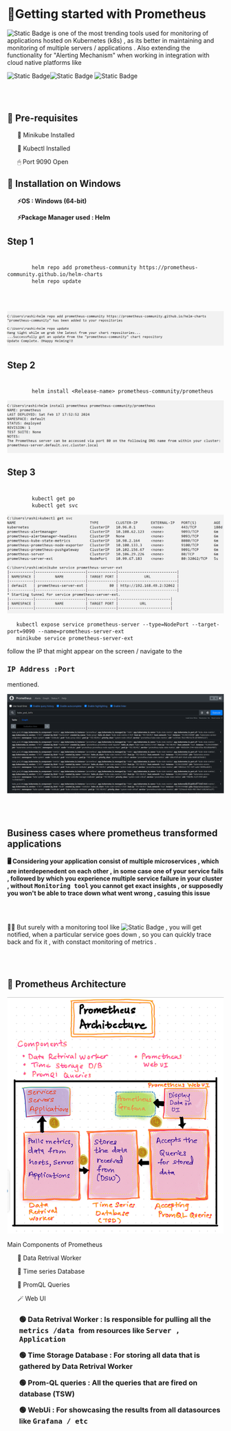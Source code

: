 <h1> 🌵Getting started with Prometheus </h1>

![Static Badge](https://img.shields.io/badge/Prometheus-green) is one of the most trending tools used for monitoring of applications hosted on Kubernetes (k8s) , as its better in maintaining and monitoring of multiple servers / applications .
Also extending the functionality for "Alerting Mechanism" when working in integration with cloud native platforms like 

![Static Badge](https://img.shields.io/badge/AWS-pink)![Static Badge](https://img.shields.io/badge/Azure-blue)
![Static Badge](https://img.shields.io/badge/GCP-red)

<br> </br>

<h2> 💬 Pre-requisites </h2>
  <ol>📜 Minikube Installed </ol> 
  <ol>📜 Kubectl Installed </ol>
  <ol>🖱 Port 9090 Open </ol>
   
<h2> 🔌 Installation on Windows </h2>
  <ol> <strong>⚡OS : Windows (64-bit)</ol> </strong>
  <ol> <strong>⚡Package Manager used : Helm  </strong> </ol>

  <h2><strong> Step 1 </strong> <h1></h1>
    
            helm repo add prometheus-community https://prometheus-community.github.io/helm-charts
            helm repo update
            
  <br> </br>

  
  ![ScreenShot](helm_01.png)

  <h2><strong> Step 2 </strong> <h1></h1>

            helm install <Release-name> prometheus-community/prometheus 
  
            
  ![ScreenShot](helm_02.png)   

   <h2><strong> Step 3 </strong> <h1></h1>

            kubectl get po
            kubectl get svc

   ![ScreenShot](helm_03.png)  

       kubectl expose service prometheus-server --type=NodePort --target-port=9090 --name=prometheus-server-ext
       minikube service prometheus-server-ext

   follow the IP  that might appear on the screen / navigate to the <h3><kbd> IP Address :Port </kbd></h3> mentioned.

   ![ScreenShot](prometheusdashboard.png)  


  <br> </br>
  
  <h2> Business cases where prometheus transformed applications </h2>
 <strong> 🖥️ Considering your application consist of multiple microservices , which are interdepenedent on each other , in some case one of your service fails , followed by which you experience 
  multiple service failure in your cluster , without <kbd>Monitoring tool</kbd> you cannot get exact insights , or supposedly you won't be able to trace down what went wrong , casuing this 
  issue
  </strong>

  <br> </br>

  🚥🚨 But surely with a monitoring tool like  ![Static Badge](https://img.shields.io/badge/prometheus-pink)  , you will get notified, when a particular service goes down , so you can quickly trace back and fix it , with constact monitoring of metrics .

 
 </strong>

 <br> </br>

 <h2> 🧱 Prometheus Architecture </h2>
 
 ![ScreenShot](architecture.jpeg)  

 Main Components of Prometheus

 <ol>🧊 Data Retrival Worker </ol>
 <ol>🧊 Time series Database </ol>
 <ol>🧊 PromQL Queries </ol>
 <ol> 🪄  Web UI  </ol>

 <h3><strong> <ol>🟢 Data Retrival Worker : Is responsible for pulling all the <kbd> metrics /data </kbd> from resources like <kbd> Server , Application </kbd> </ol>
              <ol>🟢 Time Storage Database :  For storing all data that is gathered by Data Retrival Worker </ol>
              <ol>🟢 Prom-QL queries : All the queries that are fired on database (TSW) </ol>
              <ol>🟢 WebUi  : For showcasing the results from all datasources like <kbd>Grafana / etc</kbd></strong></h3></ol>
 

  
            
  

  

  
  






  

